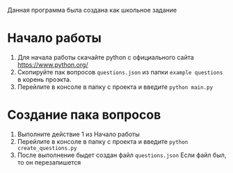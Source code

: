 Данная программа была создана как школьное задание
# Начало работы
1. Для начала работы скачайте python с официального сайта https://www.python.org/
2. Скопируйте пак вопросов ```questions.json``` из папки ```example questions``` в корень проэкта.
3. Перейлите в консоле в папку с проекта и введите ```python main.py```

# Создание пака вопросов
1. Выполните действие 1 из Начало работы
2. Перейлите в консоле в папку с проекта и введите ```python create_questions.py```
3. После выполнение быдет создан файл ```questions.json``` Если файл был, то он перезапишется
